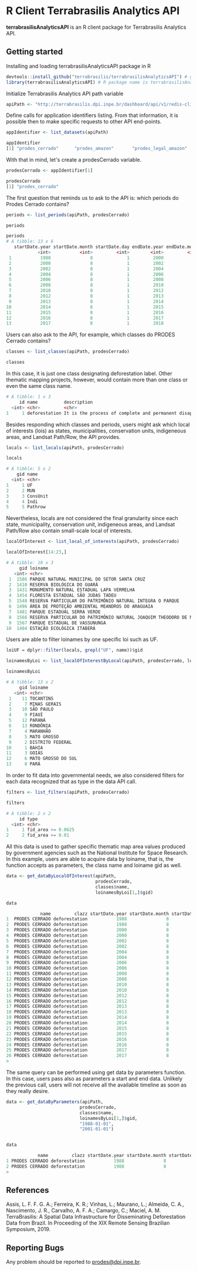 # R Client Terrabrasilis Analytics API

**terrabrasilisAnalyticsAPI** is an R client package for Terrabrasilis Analytics API. 

## Getting started

Installing and loading terrabrasilisAnalyticsAPI package in R

``` r
devtools::install_github("terrabrasilis/terrabrasilisAnalyticsAPI") # github group name is terrabrasilis
library(terrabrasilisAnalyticsAPI) # R package name is terrabrasilisAnalyticsAPI
```

Initialize Terrabrasilis Analytics API path variable

``` r 
apiPath <- "http://terrabrasilis.dpi.inpe.br/dashboard/api/v1/redis-cli/"
```

Define calls for application identifiers listing. From that information, it is possible then to make specific requests to other API end-points.

``` r
appIdentifier <- list_datasets(apiPath)

appIdentifier
[1] "prodes_cerrado"      "prodes_amazon"       "prodes_legal_amazon"
```

With that in mind, let's create a prodesCerrado variable.

``` r
prodesCerrado <- appIdentifier[1]

prodesCerrado
[1] "prodes_cerrado"
```

The first question that reminds us to ask to the API is: which periods do Prodes Cerrado contains?

``` r
periods <- list_periods(apiPath, prodesCerrado)

periods
```

``` r
periods
# A tibble: 13 x 6
   startDate.year startDate.month startDate.day endDate.year endDate.month endDate.day
            <int>           <int>         <int>        <int>         <int>       <int>
 1           1988               8             1         2000             7          31
 2           2000               8             1         2002             7          31
 3           2002               8             1         2004             7          31
 4           2004               8             1         2006             7          31
 5           2006               8             1         2008             7          31
 6           2008               8             1         2010             7          31
 7           2010               8             1         2012             7          31
 8           2012               8             1         2013             7          31
 9           2013               8             1         2014             7          31
10           2014               8             1         2015             7          31
11           2015               8             1         2016             7          31
12           2016               8             1         2017             7          31
13           2017               8             1         2018             7          31
```

Users can also ask to the API, for example, which classes do PRODES Cerrado contains?

```r
classes <- list_classes(apiPath, prodesCerrado)

classes
```

In this case, it is just one class designating deforestation label. Other thematic mapping projects, however, would contain more than one class or even the same class name.

```r
# A tibble: 1 x 3
     id name          description                                                         
  <int> <chr>         <chr>                                                               
1     1 deforestation It is the process of complete and permanent disappearance of forests
```

Besides responding which classes and periods, users might ask which local of interests (lois) as states, municipalities, conservation units, indigeneous areas, and Landsat Path/Row, the API provides. 

```r
locals <- list_locals(apiPath, prodesCerrado)

locals
```

```r
# A tibble: 5 x 2
    gid name    
  <int> <chr>   
1     1 UF      
2     2 MUN     
3     3 ConsUnit
4     4 Indi    
5     5 Pathrow
```

Nevertheless, locals are not considered the final granularity since each state, municipality, conservation unit, indigeneous areas, and Landsat Path/Row also contain small-scale local of interests.

```r
localOfInterest <- list_local_of_interests(apiPath, prodesCerrado)

localOfInterest[14:23,]
```

```r
# A tibble: 10 x 3
     gid loiname                                                               loi
   <int> <chr>                                                               <dbl>
 1  1586 PARQUE NATURAL MUNICIPAL DO SETOR SANTA CRUZ                            3
 2  1410 RESERVA BIOLÓGICA DO GUARÁ                                              3
 3  1431 MONUMENTO NATURAL ESTADUAL LAPA VERMELHA                                3
 4  1454 FLORESTA ESTADUAL SÃO JUDAS TADEU                                       3
 5  1548 RESERVA PARTICULAR DO PATRIMÔNIO NATURAL INTEGRA O PARQUE               3
 6  1496 ÁREA DE PROTEÇÃO AMBIENTAL MEANDROS DO ARAGUAIA                         3
 7  1481 PARQUE ESTADUAL SERRA VERDE                                             3
 8  1566 RESERVA PARTICULAR DO PATRIMÔNIO NATURAL JOAQUIM THEODORO DE MORAES     3
 9  1567 PARQUE ESTADUAL DE VASSUNUNGA                                           3
10  1404 ESTAÇÃO ECOLÓGICA ITABERÁ                                               3
```

Users are able to filter loinames by one specific loi such as UF.

```r
loiUF = dplyr::filter(locals, grepl("UF", name))$gid

loinamesByLoi <- list_localOfInterestByLocal(apiPath, prodesCerrado, loiUF)

loinamesByLoi
```

```r
# A tibble: 13 x 2
     gid loiname           
   <int> <chr>             
 1    11 TOCANTINS         
 2     7 MINAS GERAIS      
 3    10 SÃO PAULO         
 4     9 PIAUÍ             
 5    12 PARANÁ            
 6    13 RONDÔNIA          
 7     4 MARANHÃO          
 8     5 MATO GROSSO       
 9     2 DISTRITO FEDERAL  
10     1 BAHIA             
11     3 GOIÁS             
12     6 MATO GROSSO DO SUL
13     8 PARÁ
```

In order to fit data into governmental needs, we also considered filters for each data recognized that as type in the data API call.

```r
filters <- list_filters(apiPath, prodesCerrado)

filters
```

```r
# A tibble: 2 x 2
     id type              
  <int> <chr>             
1     1 fid_area >= 0.0625
2     2 fid_area >= 0.01
```

All this data is used to gather specific thematic map area values produced by government agencies such as the National Institute for Space Research. In this example, users are able to acquire data by loiname, that is, the function accepts as parameters, the class name and loiname gid as well.

```r
data <- get_dataByLocalOfInterest(apiPath, 
                                  prodesCerrado, 
                                  classes$name, 
                                  loinamesByLoi[1,]$gid)

data
```

```r
             name         clazz startDate.year startDate.month startDate.day endDate.year endDate.month endDate.day loi loiname type      area
1  PRODES CERRADO deforestation           1988               8             1         2000             7          31   1      11    1 38003.720
2  PRODES CERRADO deforestation           1988               8             1         2000             7          31   1      11    2 38286.164
3  PRODES CERRADO deforestation           2000               8             1         2002             7          31   1      11    1  5424.295
4  PRODES CERRADO deforestation           2000               8             1         2002             7          31   1      11    2  5808.921
5  PRODES CERRADO deforestation           2002               8             1         2004             7          31   1      11    1  5723.244
6  PRODES CERRADO deforestation           2002               8             1         2004             7          31   1      11    2  6157.996
7  PRODES CERRADO deforestation           2004               8             1         2006             7          31   1      11    1  4880.821
8  PRODES CERRADO deforestation           2004               8             1         2006             7          31   1      11    2  5257.803
9  PRODES CERRADO deforestation           2006               8             1         2008             7          31   1      11    1  3228.224
10 PRODES CERRADO deforestation           2006               8             1         2008             7          31   1      11    2  3596.751
11 PRODES CERRADO deforestation           2008               8             1         2010             7          31   1      11    1  3245.410
12 PRODES CERRADO deforestation           2008               8             1         2010             7          31   1      11    2  3639.593
13 PRODES CERRADO deforestation           2010               8             1         2012             7          31   1      11    1  3263.893
14 PRODES CERRADO deforestation           2010               8             1         2012             7          31   1      11    2  3481.588
15 PRODES CERRADO deforestation           2012               8             1         2013             7          31   1      11    1  2543.343
16 PRODES CERRADO deforestation           2012               8             1         2013             7          31   1      11    2  2816.817
17 PRODES CERRADO deforestation           2013               8             1         2014             7          31   1      11    1  2006.936
18 PRODES CERRADO deforestation           2013               8             1         2014             7          31   1      11    2  2243.355
19 PRODES CERRADO deforestation           2014               8             1         2015             7          31   1      11    1  2753.371
20 PRODES CERRADO deforestation           2014               8             1         2015             7          31   1      11    2  3063.382
21 PRODES CERRADO deforestation           2015               8             1         2016             7          31   1      11    1  1421.360
22 PRODES CERRADO deforestation           2015               8             1         2016             7          31   1      11    2  1587.207
23 PRODES CERRADO deforestation           2016               8             1         2017             7          31   1      11    1  1498.426
24 PRODES CERRADO deforestation           2016               8             1         2017             7          31   1      11    2  1693.450
25 PRODES CERRADO deforestation           2017               8             1         2018             7          31   1      11    1  1391.557
26 PRODES CERRADO deforestation           2017               8             1         2018             7          31   1      11    2  1530.056
> 
```

The same query can be performed using get data by parameters function. In this case, users pass also as parameters a start and end data. Unlikely the previous call, users will not receive all the available timeline as soon as they really desire.

```r
data <- get_dataByParameters(apiPath, 
                            prodesCerrado, 
                            classes$name, 
                            loinamesByLoi[1,]$gid, 
                            "1988-01-01", 
                            "2001-01-01")


data
```

```r
            name         clazz startDate.year startDate.month startDate.day endDate.year endDate.month endDate.day loi loiname type     area
1 PRODES CERRADO deforestation           1988               8             1         2000             7          31   1      11    1 38003.72
2 PRODES CERRADO deforestation           1988               8             1         2000             7          31   1      11    2 38286.16
> 
``` 

## References

Assis, L. F. F. G. A.; Ferreira, K. R.; Vinhas, L.; Maurano, L.; Almeida, C. A., Nascimento, J. R., Carvalho, A. F. A.; Camargo, C.; Maciel, A. M. TerraBrasilis: A Spatial Data Infrastructure for Disseminating Deforestation Data from Brazil. In Proceeding of the XIX Remote Sensing Brazilian Symposium, 2019.

## Reporting Bugs

Any problem should be reported to prodes@dpi.inpe.br.